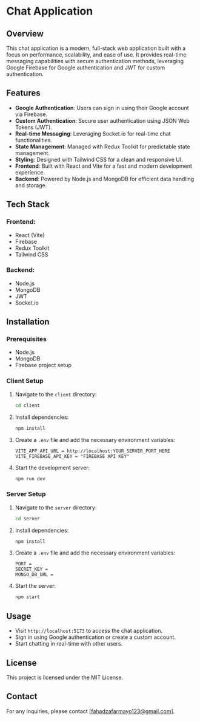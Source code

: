 # Chat Application

## Overview
This chat application is a modern, full-stack web application built with a focus on performance, scalability, and ease of use. It provides real-time messaging capabilities with secure authentication methods, leveraging Google Firebase for Google authentication and JWT for custom authentication.

## Features
- **Google Authentication**: Users can sign in using their Google account via Firebase.
- **Custom Authentication**: Secure user authentication using JSON Web Tokens (JWT).
- **Real-time Messaging**: Leveraging Socket.io for real-time chat functionalities.
- **State Management**: Managed with Redux Toolkit for predictable state management.
- **Styling**: Designed with Tailwind CSS for a clean and responsive UI.
- **Frontend**: Built with React and Vite for a fast and modern development experience.
- **Backend**: Powered by Node.js and MongoDB for efficient data handling and storage.

## Tech Stack
### Frontend:
- React (Vite)
- Firebase
- Redux Toolkit
- Tailwind CSS

### Backend:
- Node.js
- MongoDB
- JWT
- Socket.io

## Installation

### Prerequisites
- Node.js
- MongoDB
- Firebase project setup

### Client Setup
1. Navigate to the `client` directory:
   ```sh
   cd client
   ```
2. Install dependencies:
   ```sh
   npm install
   ```
3. Create a `.env` file and add the necessary environment variables:
   ```plaintext
   VITE_APP_API_URL = http://localhost:YOUR_SERVER_PORT_HERE
   VITE_FIREBASE_API_KEY = "FIREBASE API KEY"
   ```
4. Start the development server:
   ```sh
   npm run dev
   ```

### Server Setup
1. Navigate to the `server` directory:
   ```sh
   cd server
   ```
2. Install dependencies:
   ```sh
   npm install
   ```
3. Create a `.env` file and add the necessary environment variables:
   ```plaintext
   PORT = 
   SECRET_KEY = 
   MONGO_DB_URL = 
   ```
4. Start the server:
   ```sh
   npm start
   ```

## Usage
- Visit `http://localhost:5173` to access the chat application.
- Sign in using Google authentication or create a custom account.
- Start chatting in real-time with other users.



## License
This project is licensed under the MIT License.

## Contact
For any inquiries, please contact [fahadzafarmayo123@gmail.com].
